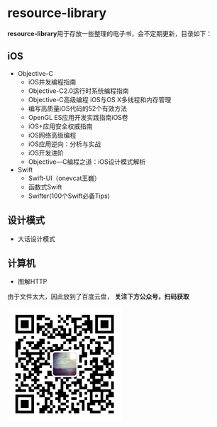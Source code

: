 # resource-library
**resource-library**用于存放一些整理的电子书，会不定期更新，目录如下：
## iOS
- Objective-C
  - iOS并发编程指南
  - Objective-C2.0运行时系统编程指南
  - Objective-C高级编程 iOS与OS X多线程和内存管理
  - 编写高质量iOS代码的52个有效方法
  - OpenGL ES应用开发实践指南iOS卷
  - iOS+应用安全权威指南
  - iOS网络高级编程
  - iOS应用逆向：分析与实战
  - iOS开发进阶
  - Objective—C编程之道：iOS设计模式解析
- Swift
  - Swift-UI（onevcat王巍）
  - 函数式Swift
  - Swifter(100个Swift必备Tips)
## 设计模式
  - 大话设计模式
## 计算机
  - 图解HTTP

由于文件太大，因此放到了百度云盘，
**关注下方公众号，扫码获取**

![二维码](images/qrcode.jpg)
